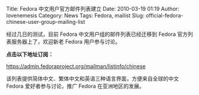 Title: Fedora 中文用户官方邮件列表建立
Date: 2010-03-19 01:19
Author: lovenemesis
Category: News
Tags: Fedora, mailist
Slug: official-fedora-chinese-user-group-mailing-list

经过几日的测试，目前 Fedora 中文用户组的邮件列表已经迁移到 Fedora
官方列表服务器上了，欢迎新老 Fedora 用户参与讨论。

**点击以下地址订阅：**

<https://admin.fedoraproject.org/mailman/listinfo/chinese>

该列表提供简体中文、繁体中文和英语三种语言界面，方便来自全球的中文
Fedora 爱好者参与讨论，推广 Fedora 在亚洲地区的发展。
